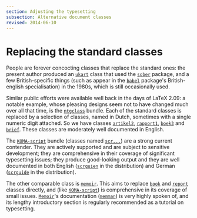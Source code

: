 ```yaml
---
section: Adjusting the typesetting
subsection: Alternative document classes
revised: 2014-06-10
---
```

# Replacing the standard classes

People are forever concocting classes that replace the standard ones:
the present author produced an [`ukart`](https://ctan.org/pkg/ukart) class that used the
[`sober`](https://ctan.org/pkg/sober) package, and a few British-specific things (such as
appear in the [`babel`](https://ctan.org/pkg/babel) package's British-english
specialisation) in the 1980s, which is still occasionally used.

Similar public efforts were available well back in the days of
LaTeX 2.09: a notable example, whose pleasing designs seem not to have
changed much over all that time, is the [`ntgclass`](https://ctan.org/pkg/ntgclass) bundle.
Each of the standard classes is replaced by a selection of classes,
named in Dutch, sometimes with a single numeric digit attached.  So we
have classes [`artikel2`](https://ctan.org/pkg/ntgclass), [`rapport1`](https://ctan.org/pkg/ntgclass), [`boek3`](https://ctan.org/pkg/ntgclass) and
[`brief`](https://ctan.org/pkg/brief).  These classes are moderately well documented in
English.

The [`KOMA-script`](https://ctan.org/pkg/KOMA-script) bundle (classes named [`scr...`](https://ctan.org/pkg/scrartcl)) are a
strong current contender.  They are actively supported and are subject
to sensitive development; they are comprehensive in their coverage of
significant typesetting issues; they produce good-looking output and
they are well documented in both English ([`scrguien`](https://ctan.org/pkg/koma-script) in the
distribution) and German ([`scrguide`](https://ctan.org/pkg/koma-script) in the distribution).

The other comparable class is [`memoir`](https://ctan.org/pkg/memoir).  This aims to replace
[`book`](https://ctan.org/pkg/book) and [`report`](https://ctan.org/pkg/report) classes directly, and (like
[`KOMA-script`](https://ctan.org/pkg/koma-script)) is comprehensive in its coverage of small issues.
[`Memoir`](https://ctan.org/pkg/memoir)'s documentation ([`memman`](https://ctan.org/pkg/memoir)) is very highly
spoken of, and its lengthy introductory section is regularly
recommended as a tutorial on typesetting.

